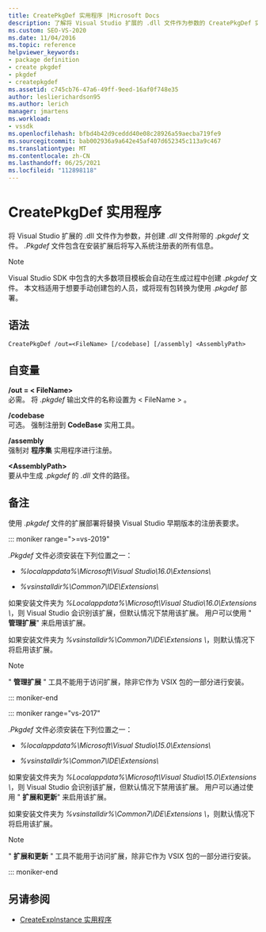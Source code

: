```yaml
---
title: CreatePkgDef 实用程序 |Microsoft Docs
description: 了解将 Visual Studio 扩展的 .dll 文件作为参数的 CreatePkgDef 实用工具，并创建 .dll 文件附带的 .pkgdef 文件。
ms.custom: SEO-VS-2020
ms.date: 11/04/2016
ms.topic: reference
helpviewer_keywords:
- package definition
- create pkgdef
- pkgdef
- createpkgdef
ms.assetid: c745cb76-47a6-49ff-9eed-16af0f748e35
author: leslierichardson95
ms.author: lerich
manager: jmartens
ms.workload:
- vssdk
ms.openlocfilehash: bfbd4b42d9ceddd40e08c28926a59aecba719fe9
ms.sourcegitcommit: bab002936a9a642e45af407d652345c113a9c467
ms.translationtype: MT
ms.contentlocale: zh-CN
ms.lasthandoff: 06/25/2021
ms.locfileid: "112898118"
---
```

# <a name="createpkgdef-utility"></a>CreatePkgDef 实用程序
将 Visual Studio 扩展的 .dll 文件作为参数，并创建 *.dll* 文件附带的 *.pkgdef* 文件。 *.Pkgdef* 文件包含在安装扩展后将写入系统注册表的所有信息。

> [!NOTE]
> Visual Studio SDK 中包含的大多数项目模板会自动在生成过程中创建 *.pkgdef* 文件。 本文档适用于想要手动创建包的人员，或将现有包转换为使用 *.pkgdef*  部署。

## <a name="syntax"></a>语法

```
CreatePkgDef /out=<FileName> [/codebase] [/assembly] <AssemblyPath>
```

## <a name="arguments"></a>自变量
**/out = &lt; FileName&gt;**\
必需。 将 *.pkgdef* 输出文件的名称设置为 &lt; FileName &gt; 。

**/codebase**\
可选。 强制注册到 **CodeBase** 实用工具。

**/assembly**\
强制对 **程序集** 实用程序进行注册。

**&lt;AssemblyPath&gt;**\
要从中生成 *.pkgdef* 的 *.dll* 文件的路径。

## <a name="remarks"></a>备注
使用 *.pkgdef* 文件的扩展部署将替换 Visual Studio 早期版本的注册表要求。

::: moniker range=">=vs-2019"

*.Pkgdef* 文件必须安装在下列位置之一：

- *%localappdata%\Microsoft\Visual Studio\16.0\Extensions\\*

- *%vsinstalldir%\Common7\IDE\Extensions\\*

如果安装文件夹为 *%Localappdata%\Microsoft\Visual Studio\16.0\Extensions \\*，则 Visual Studio 会识别该扩展，但默认情况下禁用该扩展。 用户可以使用 " **管理扩展**" 来启用该扩展。

如果安装文件夹为 *%vsinstalldir%\Common7\IDE\Extensions \\*，则默认情况下将启用该扩展。

> [!NOTE]
> " **管理扩展** " 工具不能用于访问扩展，除非它作为 VSIX 包的一部分进行安装。

::: moniker-end

::: moniker range="vs-2017"

*.Pkgdef* 文件必须安装在下列位置之一：

- *%localappdata%\Microsoft\Visual Studio\15.0\Extensions\\*

- *%vsinstalldir%\Common7\IDE\Extensions\\*

如果安装文件夹为 *%Localappdata%\Microsoft\Visual Studio\15.0\Extensions \\*，则 Visual Studio 会识别该扩展，但默认情况下禁用该扩展。 用户可以通过使用 " **扩展和更新**" 来启用该扩展。

如果安装文件夹为 *%vsinstalldir%\Common7\IDE\Extensions \\*，则默认情况下将启用该扩展。

> [!NOTE]
> " **扩展和更新** " 工具不能用于访问扩展，除非它作为 VSIX 包的一部分进行安装。

::: moniker-end

## <a name="see-also"></a>另请参阅
- [CreateExpInstance 实用程序](../../extensibility/internals/createexpinstance-utility.md)
